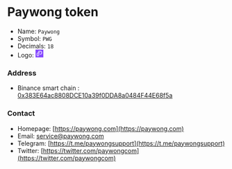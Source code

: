 # Paywong token

- Name: `Paywong`
- Symbol: `PWG`
- Decimals: `18`
- Logo: <img src='logo.png' with='18' height='18'/>


### Address 
 - Binance smart chain : [0x383E64ac8808DCE10a39f0DDA8a0484F44E68f5a](https://bscscan.com/address/0x383E64ac8808DCE10a39f0DDA8a0484F44E68f5a)

### Contact
- Homepage: [https://paywong.com](https://paywong.com)
- Email: service@paywong.com
- Telegram: [https://t.me/paywongsupport](https://t.me/paywongsupport)
- Twitter: [https://twitter.com/paywongcom](https://twitter.com/paywongcom)